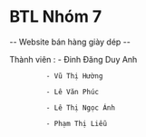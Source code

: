 # BTL Nhóm 7 
-- Website bán hàng giày dép -- 

Thành viên : - Đinh Đăng Duy Anh

             - Vũ Thị Hường
             
             - Lê Văn Phúc
             
             - Lê Thị Ngọc Ánh 
             
             - Phạm Thị Liễu 
